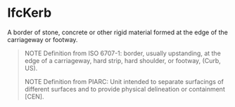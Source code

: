 # IfcKerb

A border of stone, concrete or other rigid material formed at the edge of the carriageway or footway.
<!-- end of short definition -->

> NOTE Definition from ISO 6707-1: border, usually upstanding, at the edge of a carriageway, hard strip, hard shoulder, or footway, (Curb, US).
>
> NOTE Definition from PIARC: Unit intended to separate surfacings of different surfaces and to provide physical delineation or containment [CEN].
